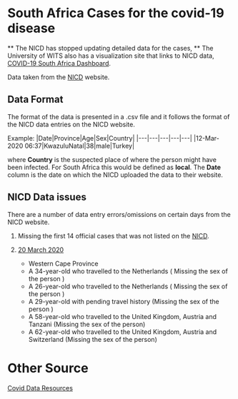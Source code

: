 # South Africa Cases for the covid-19 disease

** The NICD has stopped updating detailed data for the cases, **
The University of WITS also has a visualization site that links to NICD data,
[COVID-19 South Africa Dashboard](https://datastudio.google.com/u/0/reporting/15817068-62f2-4101-8e0f-385e2ddd9326/page/1M).

Data taken from the [NICD](http://www.nicd.ac.za/) website.

## Data Format
The format of the data is presented in a .csv file and it follows the format of the NICD data entries on the
NICD website. 

Example:
|Date|Province|Age|Sex|Country|
|---|---|---|---|---|
|12-Mar-2020 06:37|KwazuluNatal|38|male|Turkey|

where **Country** is the suspected place of where the person might have been infected. For South Africa this
would be defined as **local**. The **Date** column is the date on which the NICD uploaded the data to their website.


## NICD Data issues
There are a number of data entry errors/omissions on certain days from the NICD website.

1. Missing the first 14 official cases that was not listed on the [NICD](http://www.nicd.ac.za/).

2. [20 March 2020](http://www.nicd.ac.za/covid-19-update-22/)
   * Western Cape Province  
   * A 34-year-old who travelled to the Netherlands ( Missing the sex of the person )
   * A 26-year-old who travelled to the Netherlands ( Missing the sex of the person )
   * A 29-year-old with pending travel history (Missing the sex of the person )
   * A 58-year-old who travelled to the United Kingdom, Austria and Tanzani (Missing the sex of the person)
   * A 62-year-old who travelled to the United Kingdom, Austria and Switzerland (Missing the sex of the person)
  
# Other Source
[Covid Data Resources](https://www.codevscovid19.org/) 
